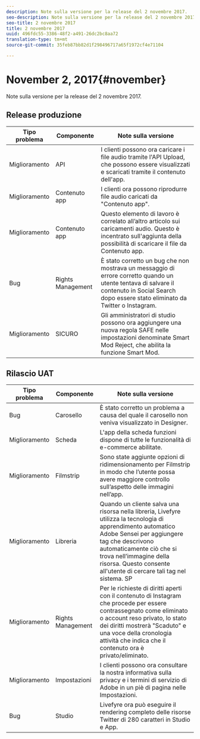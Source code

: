 ```yaml
---
description: Note sulla versione per la release del 2 novembre 2017.
seo-description: Note sulla versione per la release del 2 novembre 2017.
seo-title: 2 novembre 2017
title: 2 novembre 2017
uuid: 496fdc55-3386-48f2-a491-26dc2bc8aa72
translation-type: tm+mt
source-git-commit: 35feb87bb82d1f298496717a65f1972cf4e71104

---
```



# November 2, 2017{#november}

Note sulla versione per la release del 2 novembre 2017.

## Release produzione

| **Tipo problema** | **Componente** | **Note sulla versione** |
|---|---|---|
| Miglioramento | API | I clienti possono ora caricare i file audio tramite l'API Upload, che possono essere visualizzati e scaricati tramite il contenuto dell'app. |
| Miglioramento | Contenuto app | I clienti ora possono riprodurre file audio caricati da "Contenuto app". |
| Miglioramento | Contenuto app | Questo elemento di lavoro è correlato all’altro articolo sui caricamenti audio. Questo è incentrato sull'aggiunta della possibilità di scaricare il file da Contenuto app. |
| Bug | Rights Management | È stato corretto un bug che non mostrava un messaggio di errore corretto quando un utente tentava di salvare il contenuto in Social Search dopo essere stato eliminato da Twitter o Instagram. |
| Miglioramento | SICURO | Gli amministratori di studio possono ora aggiungere una nuova regola SAFE nelle impostazioni denominate Smart Mod Reject, che abilita la funzione Smart Mod. |

## Rilascio UAT

| **Tipo problema** | **Componente** | **Note sulla versione** |
|---|---|---|
| Bug | Carosello | È stato corretto un problema a causa del quale il carosello non veniva visualizzato in Designer. |
| Miglioramento | Scheda | L'app della scheda funzioni dispone di tutte le funzionalità di e-commerce abilitate. |
| Miglioramento | Filmstrip | Sono state aggiunte opzioni di ridimensionamento per Filmstrip in modo che l’utente possa avere maggiore controllo sull’aspetto delle immagini nell’app. |
| Miglioramento | Libreria | Quando un cliente salva una risorsa nella libreria, Livefyre utilizza la tecnologia di apprendimento automatico Adobe Sensei per aggiungere tag che descrivono automaticamente ciò che si trova nell’immagine della risorsa. Questo consente all'utente di cercare tali tag nel sistema. SP |
| Miglioramento | Rights Management | Per le richieste di diritti aperti con il contenuto di Instagram che procede per essere contrassegnato come eliminato o account reso privato, lo stato dei diritti mostrerà "Scaduto" e una voce della cronologia attività che indica che il contenuto ora è privato/eliminato. |
| Miglioramento | Impostazioni | I clienti possono ora consultare la nostra informativa sulla privacy e i termini di servizio di Adobe in un piè di pagina nelle Impostazioni. |
| Bug | Studio | Livefyre ora può eseguire il rendering completo delle risorse Twitter di 280 caratteri in Studio e App. |

